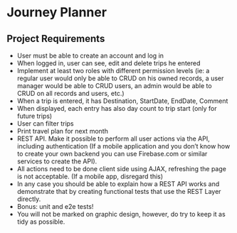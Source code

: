 # Journey Planner

## Project Requirements
- User must be able to create an account and log in
- When logged in, user can see, edit and delete trips he entered
- Implement at least two roles with different permission levels (ie: a regular user would only be able to CRUD on his owned records, a user manager would be able to CRUD users, an admin would be able to CRUD on all records and users, etc.)
- When a trip is entered, it has Destination, StartDate, EndDate, Comment
- When displayed, each entry has also day count to trip start (only for future trips)
- User can filter trips
- Print travel plan for next month
- REST API. Make it possible to perform all user actions via the API, including authentication (If a mobile application and you don’t know how to create your own backend you can use Firebase.com or similar services to create the API).
- All actions need to be done client side using AJAX, refreshing the page is not acceptable. (If a mobile app, disregard this)
- In any case you should be able to explain how a REST API works and demonstrate that by creating functional tests that use the REST Layer directly.
- Bonus: unit and e2e tests!
- You will not be marked on graphic design, however, do try to keep it as tidy as possible.
